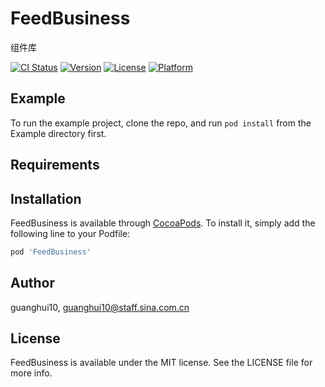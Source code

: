 # FeedBusiness
组件库

[![CI Status](https://img.shields.io/travis/guanghui10/FeedBusiness.svg?style=flat)](https://travis-ci.org/guanghui10/FeedBusiness)
[![Version](https://img.shields.io/cocoapods/v/FeedBusiness.svg?style=flat)](https://cocoapods.org/pods/FeedBusiness)
[![License](https://img.shields.io/cocoapods/l/FeedBusiness.svg?style=flat)](https://cocoapods.org/pods/FeedBusiness)
[![Platform](https://img.shields.io/cocoapods/p/FeedBusiness.svg?style=flat)](https://cocoapods.org/pods/FeedBusiness)

## Example

To run the example project, clone the repo, and run `pod install` from the Example directory first.

## Requirements

## Installation

FeedBusiness is available through [CocoaPods](https://cocoapods.org). To install
it, simply add the following line to your Podfile:

```ruby
pod 'FeedBusiness'
```

## Author

guanghui10, guanghui10@staff.sina.com.cn

## License

FeedBusiness is available under the MIT license. See the LICENSE file for more info.
